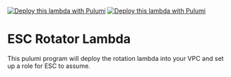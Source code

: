 [![Deploy this lambda with Pulumi](https://pulumi.com/images/deploy-with-pulumi/dark.svg)](https://app.pulumi.com/new?template=https://github.com/pulumi/esc-rotator-lambdas/blob/main/deploy/README.md#gh-light-mode-only)
[![Deploy this lambda with Pulumi](https://pulumi.com/images/deploy-with-pulumi/light.svg)](https://app.pulumi.com/new?template=https://github.com/pulumi/esc-rotator-lambdas/blob/main/deploy/README.md#gh-dark-mode-only)

# ESC Rotator Lambda
This pulumi program will deploy the rotation lambda into your VPC and set up a role for ESC to assume.
